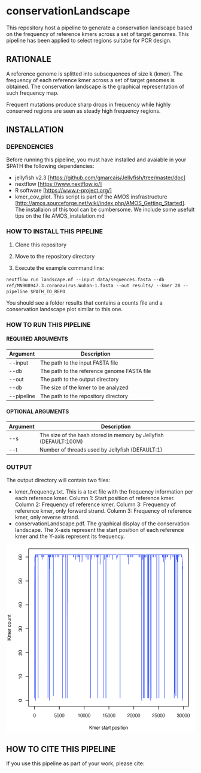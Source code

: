 # conservationLandscape

This repository host a pipeline to generate a conservation landscape based on the frequency of reference kmers across a set of target genomes. This pipeline has been applied to select regions suitabe for PCR design. 

## RATIONALE

A reference genome is splitted into subsequences of size k (kmer). The frequency of each reference kmer across a set of target genomes is obtained. The conservation landscape is the graphical representation of such frequency map. 

Frequent mutations produce sharp drops in frequency while highly conserved regions are seen as steady high frequency regions.


## INSTALLATION

### DEPENDENCIES

Before running this pipeline, you must have installed and avaiable in your $PATH the following dependencies:

 - jellyfish v2.3 [https://github.com/gmarcais/Jellyfish/tree/master/doc]
 - nextflow [https://www.nextflow.io/]
 - R software [https://www.r-project.org/]
 - kmer_cov_plot. This script is part of the AMOS insfrastructure [http://amos.sourceforge.net/wiki/index.php/AMOS_Getting_Started]. The installaion of this tool can be cumbersome. We include some usefult tips on the file AMOS_instalation.md


### HOW TO INSTALL THIS PIPELINE

1. Clone this repository
2. Move to the repository directory

3. Execute the example command line:

````
nextflow run landscape.nf --input data/sequences.fasta --db ref/MN908947.3.coronavirus.Wuhan-1.fasta --out results/ --kmer 20 --pipeline $PATH_TO_REPO
````

You should see a folder results that contains a counts file and a conservation landscape plot similar to this one.


### HOW TO RUN THIS PIPELINE

#### REQUIRED ARGUMENTS

| Argument  | Description |
| ------------- | ------------- |
| --input  | The path to the input FASTA file  |
| --db | The path to the reference genome FASTA file  |
| --out | The path to the output directory |
| --db | The size of the kmer to be analyzed  |
| --pipeline | The path to the repository directory  |


#### OPTIONAL ARGUMENTS

| Argument  | Description |
| ------------- | ------------- |
| --s  | The size of the hash stored in memory by Jellyfish (DEFAULT:100M) |
| --t | Number of threads used by Jellyfish (DEFAULT:1)  |


### OUTPUT

The output directory will contain two files:
 - kmer_frequency.txt. This is a text file with the frequency information per each reference kmer. Column 1: Start position of reference kmer. Column 2: Frequency of reference kmer. Column 3: Frequency of reference kmer, only forward strand. Column 3: Frequency of reference kmer, only reverse strand. 
 - conservationLandscape.pdf. The graphical display of the conservation landscape. The X-axis represent the start position of each reference kmer and the Y-axis represent its frequency.

<img src="https://github.com/INMEGEN/conservationLandscape/blob/main/img/covland.png" width="650" height="500">




## HOW TO CITE THIS PIPELINE

If you use this pipeline as part of your work, please cite:


